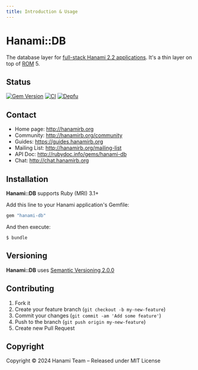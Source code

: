 ```yaml
---
title: Introduction & Usage
---
```


# Hanami::DB

The database layer for [full-stack Hanami 2.2 applications](hanami/hanami).
It's a thin layer on top of [ROM](https://rom-rb.org/) 5.

## Status

[![Gem Version](https://badge.fury.io/rb/hanami-db.svg)](https://badge.fury.io/rb/db)
[![CI](https://github.com/hanami/db/actions/workflows/ci.yml/badge.svg?branch=main)](https://github.com/hanami/db/actions?query=workflow%3Aci+branch%3Amain)
[![Depfu](https://badges.depfu.com/badges/7cd17419fba78b726be1353118fb01de/overview.svg)](https://depfu.com/github/hanami/controller?project=Bundler)

## Contact

* Home page: http://hanamirb.org
* Community: http://hanamirb.org/community
* Guides: https://guides.hanamirb.org
* Mailing List: http://hanamirb.org/mailing-list
* API Doc: http://rubydoc.info/gems/hanami-db
* Chat: http://chat.hanamirb.org


## Installation

__Hanami::DB__ supports Ruby (MRI) 3.1+

Add this line to your Hanami application's Gemfile:

```ruby
gem "hanami-db"
```

And then execute:

```shell
$ bundle
```

## Versioning

__Hanami::DB__ uses [Semantic Versioning 2.0.0](http://semver.org)

## Contributing

1. Fork it
2. Create your feature branch (`git checkout -b my-new-feature`)
3. Commit your changes (`git commit -am 'Add some feature'`)
4. Push to the branch (`git push origin my-new-feature`)
5. Create new Pull Request

## Copyright

Copyright © 2024 Hanami Team – Released under MIT License
